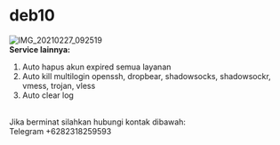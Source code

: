# deb10
![IMG_20210227_092519](https://user-images.githubusercontent.com/56117745/109372880-7111d900-78de-11eb-9531-56aa3e975dcb.jpg)
<br>
**Service lainnya:**
1. Auto hapus akun expired semua layanan
2. Auto kill multilogin openssh, dropbear, shadowsocks, shadowsockr, vmess, trojan, vless
3. Auto clear log
<br>
Jika berminat silahkan hubungi kontak dibawah:
<br>
Telegram +6282318259593
